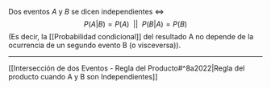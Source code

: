 Dos eventos $A$ y $B$ se dicen independientes ⇔
$$P(A|B) = P(A) \ \ || \ \  P(B|A) = P(B)  $$
(Es decir, la [[Probabilidad condicional]] del resultado A no depende de la ocurrencia de un segundo evento B (o visceversa)).
***
[[Intersección de dos Eventos - Regla del Producto#^8a2022|Regla del producto cuando A y B son Independientes]] 
